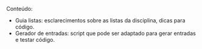 Conteúdo:

- Guia listas: esclarecimentos sobre as listas da disciplina, dicas para código.
- Gerador de entradas: script que pode ser adaptado para gerar entradas e testar código.
